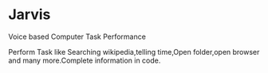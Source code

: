 # Jarvis
Voice based Computer Task Performance


Perform Task like Searching wikipedia,telling time,Open folder,open browser 
and many more.Complete information in code. 